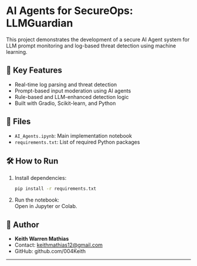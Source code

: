 # AI Agents for SecureOps: LLMGuardian

This project demonstrates the development of a secure AI Agent system for LLM prompt monitoring and log-based threat detection using machine learning.

## 🚀 Key Features
- Real-time log parsing and threat detection
- Prompt-based input moderation using AI agents
- Rule-based and LLM-enhanced detection logic
- Built with Gradio, Scikit-learn, and Python

## 📂 Files
- `AI_Agents.ipynb`: Main implementation notebook
- `requirements.txt`: List of required Python packages

## 🛠 How to Run
1. Install dependencies:  
   ```bash
   pip install -r requirements.txt
   ```
2. Run the notebook:  
   Open in Jupyter or Colab.

## 📌 Author
- **Keith Warren Mathias**
- Contact: keithmathias12@gmail.com
- GitHub: github.com/004Keith

---
